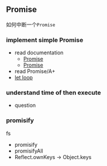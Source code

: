 ## Promise

如何中断一个`Promise`

### implement simple Promise

* read documentation
  * [Promise](https://javascript.info/promise-basics)
  * [Promise](https://developer.mozilla.org/en-US/docs/Web/JavaScript/Reference/Global_Objects/Promise)
* read Promise/A+
* [let loop](https://babeljs.io/repl#?browsers=defaults%2C%20not%20ie%2011%2C%20not%20ie_mob%2011&build=&builtIns=false&spec=false&loose=false&code_lz=GYewTgFANgpgLgAgJYILwIAwG4kB4CsWyA1MQJQIDeAUAJADO8AKkgLYwgCucEEFqAPirUEohLQDGIAHb0QsAHRQQAcwhIyIsQF8ANAEYMRzdupA&debug=false&forceAllTransforms=false&shippedProposals=false&circleciRepo=&evaluate=false&fileSize=false&timeTravel=false&sourceType=module&lineWrap=true&presets=env%2Ces2015%2Creact%2Cstage-2&prettier=false&targets=&version=7.12.14&externalPlugins=)

### understand time of then execute

* question

### promisify

fs

* promisify
* promisifyAll
* Reflect.ownKeys -> Object.keys
